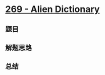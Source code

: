 # [269 - Alien Dictionary](https://leetcode.com/problems/alien-dictionary/)

## 题目


## 解题思路


## 总结


